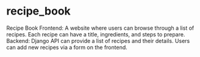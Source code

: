 # recipe_book
Recipe Book
Frontend:
A website where users can browse through a list of recipes.
Each recipe can have a title, ingredients, and steps to prepare.
Backend:
Django API can provide a list of recipes and their details.
Users can add new recipes via a form on the frontend.
